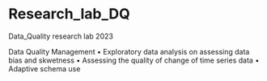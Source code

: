 # Research_lab_DQ
Data_Quality research lab 2023


Data Quality Management
• Exploratory data analysis on assessing data bias and 
  skwetness
• Assessing the quality of change of time series data
• Adaptive schema use

